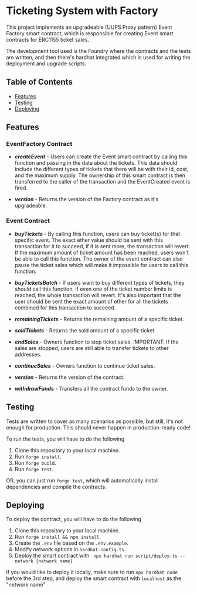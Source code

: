 # Ticketing System with Factory

This project implements an upgradeable (UUPS Proxy pattern) Event Factory smart contract, which is responsible for creating Event smart contracts for ERC1155 ticket sales.

The development tool used is the Foundry where the contracts and the tests are written, and then there's hardhat integrated which is used for writing the deployment and upgrade scripts.

## Table of Contents

- [Features](#features)
- [Testing](#testing)
- [Deploying](#deploying)

## Features

### EventFactory Contract

- **_createEvent_** - Users can create the Event smart contract by calling this function and passing in the data about the tickets. This data should include the different types of tickets that there will be with their id, cost, and the maximum supply. The ownership of this smart contract is then transferred to the caller of the transaction and the EventCreated event is fired.

- **_version_** - Returns the version of the Factory contract as it's upgradeable.

### Event Contract

- **_buyTickets_** - By calling this function, users can buy ticket(s) for that specific event. The exact ether value should be sent with this transaction for it to succeed, if it is sent more, the transaction will revert. If the maximum amount of ticket amount has been reached, users won't be able to call this function. The owner of the event contract can also pause the ticket sales which will make it impossible for users to call this function.

- **_buyTicketsBatch_** - If users want to buy different types of tickets, they should call this function, if even one of the ticket number limits is reached, the whole transaction will revert. It's also important that the user should be sent the exact amount of ether for all the tickets combined for this transaction to succeed.

- **_remainingTickets_** - Returns the remaining amount of a specific ticket.

- **_soldTickets_** - Returns the sold amount of a specific ticket.

- **_endSales_** - Owners function to stop ticket sales. IMPORTANT: If the sales are stopped, users are still able to transfer tickets to other addresses.

- **_continueSales_** - Owners function to continue ticket sales.

- **_version_** - Returns the version of the contract.

- **_withdrawFunds_** - Transfers all the contract funds to the owner.

## Testing

Tests are written to cover as many scenarios as possible, but still, it's not enough for production. This should never happen in production-ready code!

To run the tests, you will have to do the following

1. Clone this repository to your local machine.
2. Run `forge install`.
3. Run `forge build`.
4. Run `forge test`.

OR, you can just run `forge test`, which will automatically install dependencies and compile the contracts.

## Deploying

To deploy the contract, you will have to do the following

1. Clone this repository to your local machine.
2. Run `forge install && npm install`.
3. Create the `.env` file based on the `.env.example`.
4. Modify network options in `hardhat.config.ts`.
5. Deploy the smart contract with ` npx hardhat run script/deploy.ts --network {network name}`

If you would like to deploy it locally, make sure to run `npx hardhat node` before the 3rd step, and deploy the smart contract with `localhost` as the "network name"
